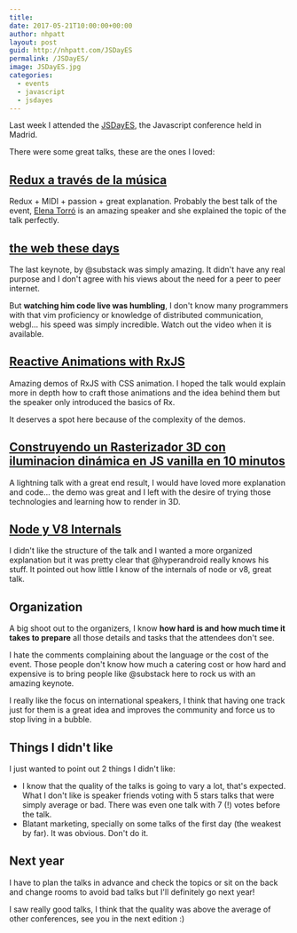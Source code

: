 ```yaml
---
title: 
date: 2017-05-21T10:00:00+00:00
author: nhpatt
layout: post
guid: http://nhpatt.com/JSDayES
permalink: /JSDayES/
image: JSDayES.jpg
categories:
  - events
  - javascript
  - jsdayes
---
```


Last week I attended the [JSDayES](http://2017.jsday.es/), the Javascript conference held in Madrid.

There were some great talks, these are the ones I loved:

## [Redux a través de la música](http://2017.jsday.es/#5740078466859008/106094003)

Redux + MIDI + passion + great explanation. Probably the best talk of the event, [Elena Torró](https://twitter.com/eletorro) is an amazing speaker and she explained the topic of the talk 
perfectly.

## [the web these days](http://2017.jsday.es/#5740078466859008/97864001)

The last keynote, by @substack was simply amazing. It didn't have any real purpose and I don't agree with his views about the need for a peer to peer internet. 

But **watching him code live was humbling**, I don't know many programmers with that vim proficiency or knowledge of distributed communication, webgl... his speed was simply incredible. 
 Watch out the video when it is available.

## [Reactive Animations with RxJS](http://2017.jsday.es/#5740078466859008/97854002)

Amazing demos of RxJS with CSS animation. I hoped the talk would explain more in depth how to craft those animations and the idea behind them but the speaker only introduced the basics of Rx. 

It deserves a spot here because of the complexity of the demos. 

## [Construyendo un Rasterizador 3D con iluminacion dinámica en JS vanilla en 10 minutos](http://2017.jsday.es/#5642674782601216/105114001)

A lightning talk with a great end result, I would have loved more explanation and code... the demo was great and I left with the desire of trying those technologies and learning how to render in 3D.

## [Node y V8 Internals](http://2017.jsday.es/#5740078466859008/97064001)

I didn't like the structure of the talk and I wanted a more organized explanation but it was pretty clear that @hyperandroid really knows his stuff. 
It pointed out how little I know of the internals of node or v8, great talk.


## Organization

A big shoot out to the organizers, I know **how hard is and how much time it takes to prepare** all those details and tasks that the attendees don't see.

I hate the comments complaining about the language or the cost of the event. Those people don't know how much a catering cost or how hard and expensive is to bring people like @substack here to rock us with an amazing keynote.

I really like the focus on international speakers, I think that having one track just for them is a great idea and improves the community and force us to stop living in a bubble.

## Things I didn't like

I just wanted to point out 2 things I didn't like:

* I know that the quality of the talks is going to vary a lot, that's expected. What I don't like is speaker friends voting with 5 stars talks that were simply average or bad. 
There was even one talk with 7 (!) votes before the talk.
* Blatant marketing, specially on some talks of the first day (the weakest by far). It was obvious. Don't do it.

## Next year

I have to plan the talks in advance and check the topics or sit on the back and change rooms to avoid bad talks but I'll definitely go next year!

I saw really good talks, I think that the quality was above the average of other conferences, see you in the next edition :)


